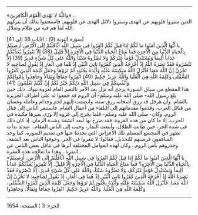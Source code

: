 ------------------------------------------------------------------------

«وَاللَّهُ لا يَهْدِي الْقَوْمَ الْكافِرِينَ» ..  
الذين ستروا قلوبهم عن الهدى وستروا دلائل الهدى عن قلوبهم. فاستحقوا بذلك
أن يتركهم الله لما هم فيه من ظلام وضلال.  
  
\[سورة التوبة (9) : الآيات 38 الى 41\]  
يا أَيُّهَا الَّذِينَ آمَنُوا ما لَكُمْ إِذا قِيلَ لَكُمُ انْفِرُوا فِي سَبِيلِ اللَّهِ اثَّاقَلْتُمْ إِلَى
الْأَرْضِ أَرَضِيتُمْ بِالْحَياةِ الدُّنْيا مِنَ الْآخِرَةِ فَما مَتاعُ الْحَياةِ الدُّنْيا فِي الْآخِرَةِ
إِلاَّ قَلِيلٌ (38) إِلاَّ تَنْفِرُوا يُعَذِّبْكُمْ عَذاباً أَلِيماً وَيَسْتَبْدِلْ قَوْماً غَيْرَكُمْ وَلا تَضُرُّوهُ
شَيْئاً وَاللَّهُ عَلى كُلِّ شَيْءٍ قَدِيرٌ (39) إِلاَّ تَنْصُرُوهُ فَقَدْ نَصَرَهُ اللَّهُ إِذْ أَخْرَجَهُ الَّذِينَ
كَفَرُوا ثانِيَ اثْنَيْنِ إِذْ هُما فِي الْغارِ إِذْ يَقُولُ لِصاحِبِهِ لا تَحْزَنْ إِنَّ اللَّهَ مَعَنا
فَأَنْزَلَ اللَّهُ سَكِينَتَهُ عَلَيْهِ وَأَيَّدَهُ بِجُنُودٍ لَمْ تَرَوْها وَجَعَلَ كَلِمَةَ الَّذِينَ كَفَرُوا السُّفْلى
وَكَلِمَةُ اللَّهِ هِيَ الْعُلْيا وَاللَّهُ عَزِيزٌ حَكِيمٌ (40) انْفِرُوا خِفافاً وَثِقالاً وَجاهِدُوا
بِأَمْوالِكُمْ وَأَنْفُسِكُمْ فِي سَبِيلِ اللَّهِ ذلِكُمْ خَيْرٌ لَكُمْ إِنْ كُنْتُمْ تَعْلَمُونَ (41)  
هذا المقطع من سياق السورة يرجح أنه نزل بعد الأمر بالنفير العام لغزوة
تبوك. ذلك حين بلغ رسول الله- صلى الله عليه وسلم- أن الروم قد جمعوا له
على أطراف الجزيرة بالشام، وأن هرقل قد رزق أصحابه رزق سنة، وانضمت إليهم
لخم وجذام وعاملة وغسان من قبائل العرب. وقدموا مقدماتهم إلى البلقاء من
أعمال الشام. فاستنفر الناس إلى قتال الروم. وكان- صلى الله عليه وسلم-
قلما يخرج إلى غزوة إلا ورّى بغيرها مكيدة في الحرب، إلا ما كان من هذه
الغزوة. فقد صرح بها لبعد الشقة وشدة الزمان. إذ كان ذلك في شدة الحر، حين
طابت الظلال، وأينعت الثمار، وحبب إلى الناس المقام.. عندئذ بدأت تظهر في
المجتمع المسلم تلك الأعراض التي تحدثنا عنها في تقديم السورة. كما وجد
المنافقون فرصتهم للتخذيل. فقالوا: لا تنفروا في الحر. وخوفوا الناس بعد
الشقة، وحذروهم بأس الروم.. وكان لهذه العوامل المختلفة أثرها في تثاقل بعض
الناس عن النفرة.. وهذا ما تعالجه هذه الفقرة..  
«يا أَيُّهَا الَّذِينَ آمَنُوا ما لَكُمْ إِذا قِيلَ لَكُمُ انْفِرُوا فِي سَبِيلِ اللَّهِ اثَّاقَلْتُمْ إِلَى
الْأَرْضِ. أَرَضِيتُمْ بِالْحَياةِ الدُّنْيا مِنَ الْآخِرَةِ؟ فَما مَتاعُ الْحَياةِ الدُّنْيا فِي الْآخِرَةِ
إِلَّا قَلِيلٌ. إِلَّا تَنْفِرُوا يُعَذِّبْكُمْ عَذاباً أَلِيماً وَيَسْتَبْدِلْ قَوْماً غَيْرَكُمْ، وَلا تَضُرُّوهُ
شَيْئاً، وَاللَّهُ عَلى كُلِّ شَيْءٍ قَدِيرٌ. إِلَّا تَنْصُرُوهُ فَقَدْ نَصَرَهُ اللَّهُ إِذْ أَخْرَجَهُ الَّذِينَ
كَفَرُوا ثانِيَ اثْنَيْنِ إِذْ هُما فِي الْغارِ، إِذْ يَقُولُ لِصاحِبِهِ: لا تَحْزَنْ إِنَّ اللَّهَ مَعَنا،
فَأَنْزَلَ اللَّهُ سَكِينَتَهُ عَلَيْهِ وَأَيَّدَهُ بِجُنُودٍ لَمْ تَرَوْها وَجَعَلَ كَلِمَةَ الَّذِينَ كَفَرُوا
السُّفْلى، وَكَلِمَةُ اللَّهِ هِيَ الْعُلْيا، وَاللَّهُ عَزِيزٌ حَكِيمٌ. انْفِرُوا خِفافاً وَثِقالًا،
وَجاهِدُوا

------------------------------------------------------------------------

الجزء: 3 ¦ الصفحة: 1654

